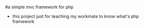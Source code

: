 #a simple mvc framework for php
- this project just for teaching my workmate to know what's php framework
